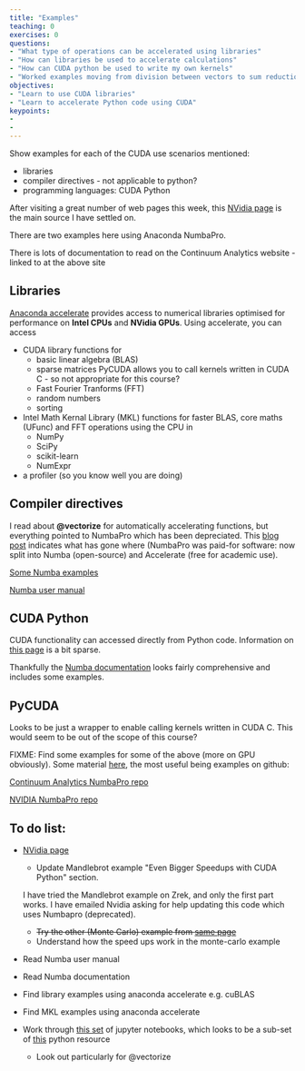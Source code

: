 ```yaml
---
title: "Examples"
teaching: 0
exercises: 0
questions:
- "What type of operations can be accelerated using libraries"
- "How can libraries be used to accelerate calculations"
- "How can CUDA python be used to write my own kernels"
- "Worked examples moving from division between vectors to sum reduction"
objectives:
- "Learn to use CUDA libraries"
- "Learn to accelerate Python code using CUDA"
keypoints:
- 
- 
---
```

Show examples for each of the CUDA use scenarios mentioned:

- libraries
- compiler directives - not applicable to python?
- programming languages: CUDA Python

After visiting a great number of web pages this week,
this [NVidia page](https://developer.nvidia.com/how-to-cuda-python) is the main source I have
settled on.

There are two examples here using Anaconda NumbaPro. 

There is lots of documentation to read on the Continuum Analytics website - linked to at the above site


## Libraries
[Anaconda accelerate](https://docs.continuum.io/accelerate/cudalibs)
provides access to numerical libraries optimised for performance on **Intel CPUs** and **NVidia GPUs**.
Using accelerate, you can access

* CUDA library functions for 
    * basic linear algebra (BLAS)
    * sparse matrices
PyCUDA allows you to call kernels written in CUDA C - so not appropriate for this course?
    * Fast Fourier Tranforms (FFT)
    * random numbers
    * sorting
* Intel Math Kernal Library (MKL) functions for faster BLAS, core maths (UFunc) and FFT operations 
using the CPU in
    * NumPy
    * SciPy
    * scikit-learn
    * NumExpr
* a profiler (so you know well you are doing) 

## Compiler directives
I read about **@vectorize** for automatically accelerating functions, but everything pointed to NumbaPro 
which has been depreciated.
This 
[blog post](https://www.continuum.io/blog/developer-blog/deprecating-numbapro-new-state-accelerate-anaconda)
indicates what has gone where (NumbaPro was paid-for software: now split into Numba (open-source) and 
Accelerate (free for academic use).

[Some Numba examples](http://numba.pydata.org/numba-doc/dev/user/examples.html)

[Numba user manual](http://numba.pydata.org/numba-doc/latest/user/index.html)

## CUDA Python
CUDA functionality can accessed directly from Python code. Information on 
[this page](https://docs.continuum.io/numbapro/CUDAJit) 
is a bit sparse.

Thankfully the [Numba documentation](http://numba.pydata.org/numba-doc/0.30.0/index.html)
looks fairly comprehensive and includes some examples.

## PyCUDA
Looks to be just a wrapper to enable calling kernels written in CUDA C.
This would seem to be out of the scope of this course?

FIXME:
Find some examples for some of the above (more on GPU obviously).
Some material [here](https://developer.nvidia.com/cuda-education), the most useful being examples
on github:

[Continuum Analytics NumbaPro repo](https://github.com/ContinuumIO/numbapro-examples)

[NVIDIA NumbaPro repo](https://github.com/harrism/numbapro_examples)

## To do list:
- [NVidia page](https://developer.nvidia.com/how-to-cuda-python) 
	- Update Mandlebrot example "Even Bigger Speedups with CUDA Python" section. 

	I have tried the Mandlebrot example on Zrek, and only the first part works.
	I have emailed Nvidia asking for help updating this code which uses Numbapro (deprecated).

	- ~~Try the other (Monte Carlo) example from [same page](https://developer.nvidia.com/how-to-cuda-python)~~
	- Understand how the speed ups work in the monte-carlo example
- Read Numba user manual
- Read Numba documentation
- Find library examples using anaconda accelerate e.g. cuBLAS
- Find MKL examples using anaconda accelerate
- Work through [this set](https://github.com/ContinuumIO/intel_hpc_2016_numba_tutorial) 
of jupyter notebooks, which looks to be a sub-set of 
[this](https://github.com/ContinuumIO/supercomputing2016-python) python resource
	- Look out particularly for @vectorize
